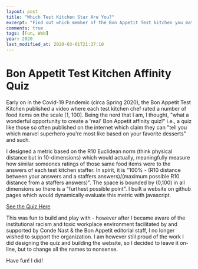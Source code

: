 ```yaml
---
layout: post
title: "Which Test Kitchen Star Are You?"
excerpt: "Find out which member of the Bon Appetit Test kitchen you match with best!"
comments: true
tags: [Fun, Web]
year: 2020
last_modified_at: 2020-03-01T21:37:10
---
```


# Bon Appetit Test Kitchen Affinity Quiz

Early on in the Covid-19 Pandemic (circa Spring 2020), the Bon Appetit Test Kitchen published a video where each test kitchen chef rated a number of food items on the scale [1, 100]. Being the nerd that I am, I thought, "what a wonderful opportunity to create a 'real' Bon Appetit affinity quiz!" i.e., a quiz like those so often published on the internet which claim they can "tell you which marvel superhero you're most like based on your favorite desserts" and such. 

I designed a metric based on the R10 Euclidean norm (think physical distance but in 10-dimensions) which would actually, meaningfully measure how similar someones ratings of those same food items were to the answers of each test kitchen staffer. In spirit, it is "100% - (R10 distance between your answers and a staffers answers)/(maximum possible R10 distance from a staffers answers)". The space is bounded by (0,100) in all dimensions so there is a "furthest possible point". I built a website on github pages which would dynamically evaluate this metric with javascript.

[See the Quiz Here](https://kjhall01.github.io/quiz)

This was fun to build and play with - however after I became aware of the institutional racism and toxic workplace environment facilitated by and supported by Conde Nast & the Bon Appetit editorial staff, I no longer wished to support the organization. I am however still proud of the work I did designing the quiz and building the website, so I decided to leave it on-line, but to change all the names to nonsense. 

Have fun! I did!


